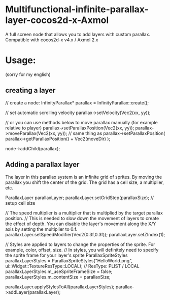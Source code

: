 # Multifunctional-infinite-parallax-layer-cocos2d-x-Axmol
A full screen node that allows you to add layers with custom parallax. Compatible with cocos2d-x v4.x / Axmol 2.x

# Usage:
(sorry for my english)

## creating a layer

// create a node:
InfinityParallax* parallax = InfinityParallax::create();

// set automatic scrolling velocity
parallax->setVelocity(Vec2(xx, yy));

// or you can use methods below to move parallax manually (for example relative to player)
parallax->setParallaxPosition(Vec2(xx, yy));
parallax->moveParallax(Vec2(xx, yy)); // same thing as parallax->setParallaxPosition( parallax->getParallaxPosition() + Vec2(moveDir) );

node->addChild(parallax);

## Adding a parallax layer

The layer in this parallax system is an infinite grid of sprites. By moving the parallax you shift the center of the grid. The grid has a cell size, a multiplier, etc.

ParallaxLayer parallaxLayer;
parallaxLayer.setGridStep(parallaxSize); // setup cell size

// The speed multiplier is a multiplier that is multiplied by the target parallax position. 
// This is needed to slow down the movement of layers to create the effect of depth. You can disable the layer's movement along the X/Y axis by setting the multiplier to 0.f.
parallaxLayer.setSpeedModifier(Vec2(0.3f,0.3f));
parallaxLayer.setZIndex(1);

// Styles are applied to layers to change the properties of the sprite. For example, color, offset, size. 
// In styles, you will definitely need to specify the sprite frame for your layer's sprite
ParallaxSpriteStyles parallaxLayerStyles = ParallaxSpriteStyles("HelloWorld.png", ui::Widget::TextureResType::LOCAL); // ResType: PLIST / LOCAL
parallaxLayerStyles.m_useSpriteFrameSize = false;
parallaxLayerStyles.m_contentSize = parallaxSize;

parallaxLayer.applyStylesToAll(parallaxLayerStyles);
parallax->addLayer(parallaxLayer);



